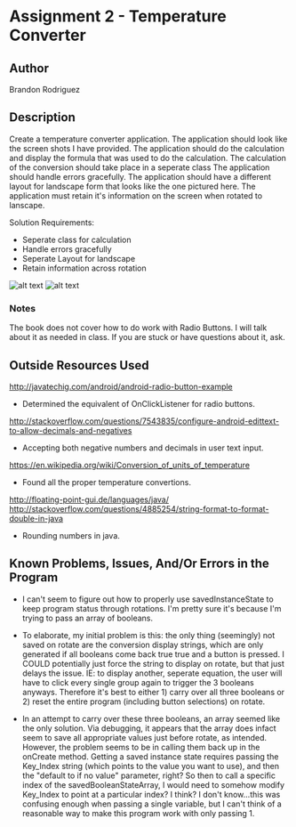 # Assignment 2 - Temperature Converter

## Author

Brandon Rodriguez

## Description

Create a temperature converter application.
The application should look like the screen shots I have provided.
The application should do the calculation and display the formula that was used to do the calculation.
The calculation of the conversion should take place in a seperate class
The application should handle errors gracefully.
The application should have a different layout for landscape form that looks like the one pictured here.
The application must retain it's information on the screen when rotated to lanscape.

Solution Requirements:

* Seperate class for calculation
* Handle errors gracefully
* Seperate Layout for landscape
* Retain information across rotation

![alt text](http://barnesbrothers.homeserver.com/cis298/assignmentImages/assignment2a.jpg "Application Portrait Layout")
![alt text](http://barnesbrothers.homeserver.com/cis298/assignmentImages/assignment2b.jpg "Application Landscape Layout")
### Notes

The book does not cover how to do work with Radio Buttons. I will talk about it as needed in class. If you are stuck or have questions about it, ask.

## Outside Resources Used

http://javatechig.com/android/android-radio-button-example
* Determined the equivalent of OnClickListener for radio buttons.

http://stackoverflow.com/questions/7543835/configure-android-edittext-to-allow-decimals-and-negatives
* Accepting both negative numbers and decimals in user text input.

https://en.wikipedia.org/wiki/Conversion_of_units_of_temperature
* Found all the proper temperature convertions.

http://floating-point-gui.de/languages/java/
http://stackoverflow.com/questions/4885254/string-format-to-format-double-in-java
* Rounding numbers in java.

## Known Problems, Issues, And/Or Errors in the Program

* I can't seem to figure out how to properly use savedInstanceState to keep program status through rotations. I'm pretty sure it's because I'm trying to pass an array of booleans.

* To elaborate, my initial problem is this: the only thing (seemingly) not saved on rotate are the conversion display strings, which are only generated if all booleans come back true true and a button is pressed. I COULD potentially just force the string to display on rotate, but that just delays the issue. IE: to display another, seperate equation, the user will have to click every single group again to trigger the 3 booleans anyways. Therefore it's best to either 1) carry over all three booleans or 2) reset the entire program (including button selections) on rotate.

* In an attempt to carry over these three booleans, an array seemed like the only solution. Via debugging, it appears that the array does infact seem to save all appropriate values just before rotate, as intended. However, the problem seems to be in calling them back up in the onCreate method. Getting a saved instance state requires passing the Key_Index string (which points to the value you want to use), and then the "default to if no value" parameter, right? So then to call a specific index of the savedBooleanStateArray, I would need to somehow modify Key_Index to point at a particular index? I think? I don't know...this was confusing enough when passing a single variable, but I can't think of a reasonable way to make this program work with only passing 1.
